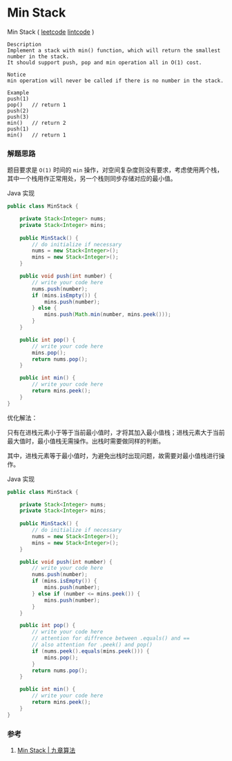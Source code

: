 #  Min Stack

 Min Stack  ( [leetcode]()  [lintcode](http://www.lintcode.com/en/problem/min-stack/) )

```
Description
Implement a stack with min() function, which will return the smallest number in the stack.
It should support push, pop and min operation all in O(1) cost.

Notice
min operation will never be called if there is no number in the stack.

Example
push(1)
pop()   // return 1
push(2)
push(3)
min()   // return 2
push(1)
min()   // return 1
```



### 解题思路

题目要求是 `O(1)` 时间的 `min` 操作，对空间复杂度则没有要求，考虑使用两个栈，其中一个栈用作正常用处，另一个栈则同步存储对应的最小值。

Java 实现

```java
public class MinStack {

    private Stack<Integer> nums;
    private Stack<Integer> mins; 
    
    public MinStack() {
        // do initialize if necessary
        nums = new Stack<Integer>();
        mins = new Stack<Integer>();
    }

    public void push(int number) {
        // write your code here
        nums.push(number);
        if (mins.isEmpty()) {
            mins.push(number);
        } else {
            mins.push(Math.min(number, mins.peek()));
        }
    }

    public int pop() {
        // write your code here
        mins.pop();
        return nums.pop();
    }

    public int min() {
        // write your code here
        return mins.peek();
    }     
}
```



优化解法：

只有在进栈元素小于等于当前最小值时，才将其加入最小值栈；进栈元素大于当前最大值时，最小值栈无需操作。出栈时需要做同样的判断。

其中，进栈元素等于最小值时，为避免出栈时出现问题，故需要对最小值栈进行操作。

Java 实现

```java
public class MinStack {

    private Stack<Integer> nums;
    private Stack<Integer> mins; 
    
    public MinStack() {
        // do initialize if necessary
        nums = new Stack<Integer>();
        mins = new Stack<Integer>();
    }

    public void push(int number) {
        // write your code here
        nums.push(number);
        if (mins.isEmpty()) {
            mins.push(number);
        } else if (number <= mins.peek()) {
            mins.push(number);
        } 
    }

    public int pop() {
        // write your code here
        // attention for diffrence between .equals() and ==
        // also attention for .peek() and pop()
        if (nums.peek().equals(mins.peek())) {
            mins.pop();
        } 
        return nums.pop();    
    }

    public int min() {
        // write your code here
        return mins.peek();
    }     
}

```



### 参考

1. [Min Stack | 九章算法](http://www.jiuzhang.com/solutions/min-stack/)

